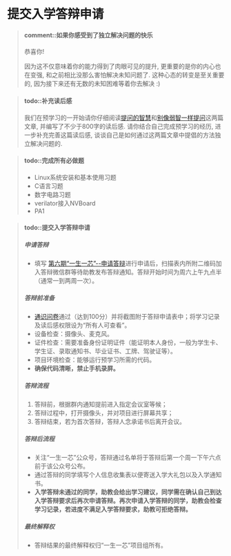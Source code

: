 # 提交入学答辩申请

> #### comment::如果你感受到了独立解决问题的快乐
> 恭喜你!
>
> 因为这不仅意味着你的能力得到了肉眼可见的提升,
> 更重要的是你的内心也在变强, 和之前相比没那么害怕解决未知问题了.
> 这种心态的转变是至关重要的, 因为接下来还有无数的未知困难等着你去解决 :)

<!-- -->
> #### todo::补充读后感
> 我们在预学习的一开始请你仔细阅读[提问的智慧][how to ask]和[别像弱智一样提问][stop ask]这两篇文章,
> 并编写了不少于800字的读后感.
> 请你结合自己完成预学习的经历, 进一步补充完善这篇读后感,
> 谈谈自己是如何通过这两篇文章中提倡的方法独立解决问题的.

[how to ask]: https://github.com/ryanhanwu/How-To-Ask-Questions-The-Smart-Way/blob/master/README-zh_CN.md
[stop ask]: https://github.com/tangx/Stop-Ask-Questions-The-Stupid-Ways/blob/master/README.md

> #### todo::完成所有必做题
> * Linux系统安装和基本使用习题
> * C语言习题
> * 数字电路习题
> * verilator接入NVBoard
> * PA1

> #### todo::提交入学答辩申请
> ##### 申请答辩
> * 填写 [第六期“一生一芯”--申请答辩](https://docs.qq.com/sheet/DT0ZPSGZNZk1FWVFS?tab=BB08J2&u=7e80683417974ca19ee2fd0fed634f56)进行申请后，扫描表内所附二维码加入答辩微信群等待助教发布答辩通知。答辩开始时间为周六上午九点半（通常一到两周一次）。
> ##### 答辩前准备
> * [通识问卷](https://www.wenjuan.pub/s/UZBZJv6ci37/#)通过（达到100分）并将截图附于答辩申请表中；将学习记录及读后感权限设为“所有人可查看”。
> * 设备检查：摄像头、麦克风。
> * 证件检查：需要准备身份证明证件（能证明本人身份，一般为学生卡、学生证、录取通知书、毕业证书、工牌、驾驶证等）。
> * 项目环境检查：能够运行预学习所需的代码。
> * **确保代码清晰，禁止手机录屏。**
> ##### 答辩流程
> 1. 答辩前，根据群内通知提前进入指定会议室等候；
> 2. 答辩过程中，打开摄像头，并对项目进行屏幕共享；
> 3. 答辩结束，若为首次答辩，答辩人念承诺书后离开会议。
> ##### 答辩后流程
> * 关注“一生一芯”公众号，答辩通过名单将于答辩后第一个周一下午六点前于该公众号公布。
> * 通过答辩的同学填写个人信息收集表以便寄送入学大礼包以及入学通知书。
> * **入学答辩未通过的同学，助教会给出学习建议，同学需在确认自己到达入学答辩要求后再次申请答辩。再次申请入学答辩的同学，助教会检查学习记录，若进度不满足入学答辩要求，助教可拒绝答辩。**
> ##### 最终解释权
> * 答辩结果的最终解释权归“一生一芯”项目组所有。
